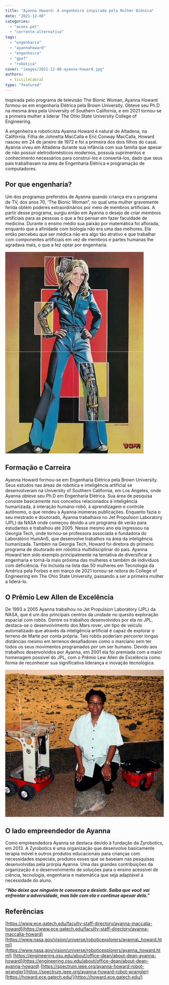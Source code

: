 ```yaml
---
title: "Ayanna Howard: A engenheira inspirada pela Mulher Biônica"
date: "2021-12-08"
categories: 
  - "acoes-pet"
  - "corrente-alternativa"
tags: 
  - "engenharia"
  - "ayannahoward"
  - "engenheira"
  - "gpef"
  - "robotica"
cover: "images/2021-12-08-ayanna-howard.jpg"
authors: 
  - tiscileCabral
type: "featured"
---
```


Inspirada pelo programa de televisão The Bionic Woman, Ayanna Howard formou-se em engenharia Elétrica pela Brown University. Obteve seu Ph.D na mesma área pela University of Southern California, e em 2021 tornou-se a primeira mulher a liderar The Ohio State University College of Engineering.

A engenheira e roboticista Ayanna Howard é natural de Altadena, na Califórnia. Filha de Johnetta MacCalla e Eric Conway MacCalla, Howard nasceu em 24 de janeiro de 1972 e foi a primeira dos dois filhos do casal. Ayanna viveu em Altadena durante sua infância com sua família que apesar de não possuir eletrodomésticos modernos, possuía suprimentos e conhecimento necessários para construí-los e consertá-los, dado que seus pais trabalhavam na área de Engenharia Elétrica e programação de computadores.

## Por que engenharia?

Um dos programas preferidos de Ayanna quando criança era o programa de TV, dos anos 70, ‘The Bionic Woman”, no qual uma mulher gravemente ferida obtém poderes extraordinários por meio de membros artificiais. A partir desse programa, surgiu então em Ayanna o desejo de criar membros artificiais para as pessoas o que a fez pensar em fazer faculdade de medicina. Durante o ensino médio sua paixão por matemática foi aflorada, enquanto que a afinidade com biologia não era uma das melhores. Ela então percebeu que ser médica não era algo tão atrativo e que trabalhar com componentes artificiais em vez de membros e partes humanas lhe agradava mais, o que a fez optar por engenharia.

![Cartoon of a cybernetic woman](images/wJgwZe3.jpg)

## Formação e Carreira

Ayanna Howard formou-se em Engenharia Elétrica pela Brown University. Seus estudos nas áreas de robótica e inteligência artificial se desenvolveram na University of Southern California, em Los Angeles, onde Ayanna obteve seu Ph.D em Engenharia Elétrica. Sua área de pesquisa consiste basicamente nos conceitos relacionados à inteligência humanizada, à interação humano-robô, à aprendizagem e controle autônomo, o que rendeu a Ayanna inúmeras publicações. Enquanto fazia o seu mestrado e doutorado, Ayanna trabalhava no Jet Propulsion Laboratory (JPL) da NASA onde começou devido a um programa de verão para estudantes e trabalhou até 2005. Nesse mesmo ano ela ingressou na Georgia Tech, onde tornou-se professora associada e fundadora do Laboratório HumAnS, que desenvolve trabalhos na área da inteligência humanizada. Também na Georgia Tech, Howard foi diretora do primeiro programa de doutorado em robótica multidisciplinar do país. Ayanna Howard tem sido exemplo principalmente na tentativa de diversificar a engenharia e torná-la mais próxima das mulheres e também de indivíduos com deficiência. Foi incluída na lista das 50 mulheres em Tecnologia da América pela Forbes e em março de 2021 tornou-se reitora do College of Engineering em The Ohio State University, passando a ser a primeira mulher a liderá-lo.

## O Prêmio Lew Allen de Excelência

De 1993 a 2005 Ayanna trabalhou no Jet Propulsion Laboratory (JPL) da NASA, que é um dos principais centros da unidade no quesito exploração espacial com robôs. Dentre os trabalhos desenvolvidos por ela no JPL, destaca-se o desenvolvimento dos Mars rover, um tipo de veículo automatizado que através da inteligência artificial é capaz de explorar o terreno de Marte por conta própria. Tais robôs poderiam percorrer longas distâncias mesmo em terrenos desafiadores como o marciano sem ter todos os seus movimentos programados por um ser humano. Devido aos trabalhos desenvolvidos por Ayanna, em 2001 ela foi premiada com a maior homenagem possível do JPL, com o Prêmio Lew Allen de Excelência como forma de reconhecer sua significativa liderança e inovação tecnológica.

![Ayanna](images/QBpd1hk.jpg)

## O lado empreendedor de Ayanna

Como empreendedora Ayanna se destaca devido à fundação da Zyrobotics, em 2013. A Zyrobotics é uma organização que desenvolve basicamente terapia móvel e outros produtos educacionais para crianças com necessidades especiais, produtos esses que se baseiam nas pesquisas desenvolvidas pela prórpia Ayanna. Uma das grandes contribuições da organização é o desenvolvimento de soluções para o ensino acessível de ciência, tecnologia, engenharia e matemática que seja adaptável à necessidade do aluno.

_**“Não deixe que ninguém te convença a desistir. Saiba que você vai enfrentar a adversidade, mas lide com ela e continue apesar dela.”**_

## Referências

[https://www.ece.gatech.edu/faculty-staff-directory/ayanna-maccalla-howard](https://www.ece.gatech.edu/faculty-staff-directory/ayanna-maccalla-howard) [https://www.nasa.gov/vision/universe/roboticexplorers/ayanna\_howard.html](https://www.nasa.gov/vision/universe/roboticexplorers/ayanna_howard.html) [https://engineering.osu.edu/about/office-dean/about-dean-ayanna-howard](https://engineering.osu.edu/about/office-dean/about-dean-ayanna-howard) [https://spectrum.ieee.org/ayanna-howard-robot-wrangler](https://spectrum.ieee.org/ayanna-howard-robot-wrangler) [https://howard.ece.gatech.edu/](https://howard.ece.gatech.edu/)
